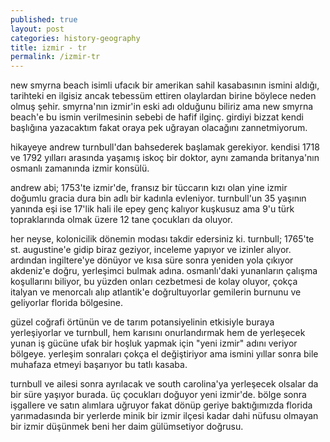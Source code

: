 ```yaml
---
published: true
layout: post
categories: history-geography
title: izmir - tr
permalink: /izmir-tr
---
```

new smyrna beach isimli ufacık bir amerikan sahil kasabasının ismini aldığı, tarihteki en ilgisiz ancak tebessüm ettiren olaylardan birine böylece neden olmuş şehir. smyrna'nın izmir'in eski adı olduğunu biliriz ama new smyrna beach'e bu ismin verilmesinin sebebi de hafif ilginç. girdiyi bizzat kendi başlığına yazacaktım fakat oraya pek uğrayan olacağını zannetmiyorum.

hikayeye andrew turnbull'dan bahsederek başlamak gerekiyor. kendisi 1718 ve 1792 yılları arasında yaşamış iskoç bir doktor, aynı zamanda britanya'nın osmanlı zamanında izmir konsülü.

andrew abi; 1753'te izmir'de, fransız bir tüccarın kızı olan yine izmir doğumlu gracia dura bin adlı bir kadınla evleniyor. turnbull'un 35 yaşının yanında eşi ise 17'lik hali ile epey genç kalıyor kuşkusuz ama 9'u türk topraklarında olmak üzere 12 tane çocukları da oluyor.

her neyse, kolonicilik dönemin modası takdir edersiniz ki. turnbull; 1765'te st. augustine'e gidip biraz geziyor, inceleme yapıyor ve izinler alıyor. ardından ingiltere'ye dönüyor ve kısa süre sonra yeniden yola çıkıyor akdeniz'e doğru, yerleşimci bulmak adına. osmanlı'daki yunanların çalışma koşullarını biliyor, bu yüzden onları cezbetmesi de kolay oluyor, çokça italyan ve menorcalı alıp atlantik'e doğrultuyorlar gemilerin burnunu ve geliyorlar florida bölgesine.

güzel coğrafi örtünün ve de tarım potansiyelinin etkisiyle buraya yerleşiyorlar ve turnbull, hem karısını onurlandırmak hem de yerleşecek yunan iş gücüne ufak bir hoşluk yapmak için "yeni izmir" adını veriyor bölgeye. yerleşim sonraları çokça el değiştiriyor ama ismini yıllar sonra bile muhafaza etmeyi başarıyor bu tatlı kasaba.

turnbull ve ailesi sonra ayrılacak ve south carolina'ya yerleşecek olsalar da bir süre yaşıyor burada. üç çocukları doğuyor yeni izmir'de. bölge sonra işgallere ve satın alımlara uğruyor fakat dönüp geriye baktığımızda florida yarımadasında bir yerlerde minik bir izmir ilçesi kadar dahi nüfusu olmayan bir izmir düşünmek beni her daim gülümsetiyor doğrusu.
